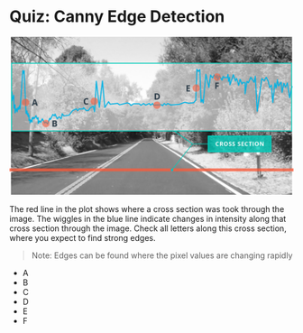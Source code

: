 # Quiz: Canny Edge Detection

![canny-quiz](../../images/canny-quiz.png)

The red line in the plot shows where a cross section was took through the image. The wiggles in the blue line indicate changes in intensity along that cross section through the image. Check all letters along this cross section, where you expect to find strong edges.

> Note: Edges can be found where the pixel values are changing rapidly

- A
- B
- C
- D
- E
- F